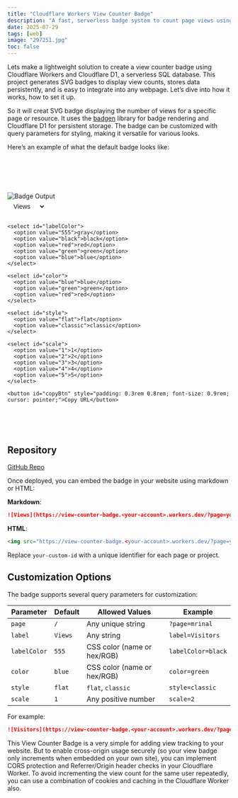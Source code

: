 ```yaml
---
title: "Cloudflare Workers View Counter Badge"
description: "A fast, serverless badge system to count page views using Cloudflare Workers, D1, and Badgen."
date: 2025-07-29 
tags: [web]
image: "297251.jpg"
toc: false
---
```

 
Lets make a lightweight solution to create a view counter badge using Cloudflare Workers and Cloudflare D1, a serverless SQL database. This project generates SVG badges to display view counts, stores data persistently, and is easy to integrate into any webpage. Let’s dive into how it works, how to set it up.
 
So it will creat SVG badge displaying the number of views for a specific page or resource. It uses the [badgen](https://github.com/amio/badgen) library for badge rendering and Cloudflare D1 for persistent storage. The badge can be customized with query parameters for styling, making it versatile for various looks.

Here’s an example of what the default badge looks like:

<!-- <img src="https://view-counter-badge.mrinalcs.workers.dev" alt="Demo Badge" style="border-radius: 0px;">
 -->


  <img id="badgeImage" src="" alt="Badge Output" style="border-radius: 0px;margin-top: 5rem;" />

  <div class="controls" style="display: flex; flex-wrap: wrap;gap: 0.5rem; margin-bottom: 5rem;">
    <select id="label">
      <option value="Views">Views</option>
      <option value="Visitors">Visitors</option>
    </select>

    <select id="labelColor">
      <option value="555">gray</option>
      <option value="black">black</option>
      <option value="red">red</option>
      <option value="green">green</option>
      <option value="blue">blue</option>
    </select>

    <select id="color">
      <option value="blue">blue</option>
      <option value="green">green</option>
      <option value="red">red</option>
    </select>

    <select id="style">
      <option value="flat">flat</option>
      <option value="classic">classic</option>
    </select>

    <select id="scale">
      <option value="1">1</option>
      <option value="2">2</option>
      <option value="3">3</option>
      <option value="4">4</option>
      <option value="5">5</option>
    </select>

    <button id="copyBtn" style="padding: 0.3rem 0.8rem; font-size: 0.9rem; cursor: pointer;">Copy URL</button>
  </div>

  <script>
    const baseURL = 'https://view-counter-badge.mrinalcs.workers.dev';
    const pageParam = 'page=demo';

    const label = document.getElementById('label');
    const labelColor = document.getElementById('labelColor');
    const color = document.getElementById('color');
    const style = document.getElementById('style');
    const scale = document.getElementById('scale');
    const badgeImage = document.getElementById('badgeImage');
    const copyBtn = document.getElementById('copyBtn');

    let currentURL = '';

    function updateBadge() {
      const labelValue = label.value;
      const query = `?${pageParam}&label=${encodeURIComponent(labelValue)}&labelColor=${labelColor.value}&color=${color.value}&style=${style.value}&scale=${scale.value}`;
      currentURL = `${baseURL}${query}`;

      badgeImage.style.opacity = 0.3;

      const tempImg = new Image();
      tempImg.onload = () => {
        badgeImage.src = currentURL;
        badgeImage.style.opacity = 1;
      };
      tempImg.src = currentURL;
    }

    copyBtn.addEventListener('click', async () => {
      try {
        await navigator.clipboard.writeText(currentURL);
        copyBtn.textContent = "Copied!";
        setTimeout(() => copyBtn.textContent = "Copy URL", 1500);
      } catch (err) {
        copyBtn.textContent = "Failed";
      }
    });

    [label, labelColor, color, style, scale].forEach(el =>
      el.addEventListener('input', updateBadge)
    );

    updateBadge();
  </script>

<style> 

/* Dropdowns and button styling */
.controls select,
.controls button {
  padding: 0.4rem 0.6rem;
  font-size: 0.9rem;
  border: 1px solid var(--bt);
  background-color: var(--b);
  color: var(--t);
  border-radius: 4px;
  cursor: pointer;
  transition: background 0.2s ease;
}

/* Hover and focus */
.controls select:hover,
.controls button:hover {
  background-color: var(--hs);
}

.controls select:focus,
.controls button:focus {
  outline: none;
  border-color: var(--tc);
}

</style>

## Repository

[GitHub Repo](https://github.com/mrinalcs/view-counter-badge)


Once deployed, you can embed the badge in your website using markdown or HTML:

**Markdown**:
```markdown
![Views](https://view-counter-badge.<your-account>.workers.dev/?page=your-custom-id)
```

**HTML**:
```html
<img src="https://view-counter-badge.<your-account>.workers.dev/?page=your-custom-id" alt="views" />
```

Replace `your-custom-id` with a unique identifier for each page or project.

## Customization Options

The badge supports several query parameters for customization:

| Parameter   | Default | Allowed Values                      | Example                     |
|-------------|---------|-------------------------------------|-----------------------------|
| `page`      | `/`     | Any unique string                   | `?page=mrinal`              |
| `label`     | `Views` | Any string                          | `label=Visitors`            |
| `labelColor`| `555`   | CSS color (name or hex/RGB)         | `labelColor=black`          |
| `color`     | `blue`  | CSS color (name or hex/RGB)         | `color=green`               |
| `style`     | `flat`  | `flat`, `classic`                   | `style=classic`             |
| `scale`     | `1`     | Any positive number                 | `scale=2`                   |

For example:
```markdown
![Visitors](https://view-counter-badge.<your-account>.workers.dev/?page=blog&label=Visitors&color=green&style=classic&scale=1.5)
```
 
This View Counter Badge is a very simple for adding view tracking to your website. But to enable cross-origin usage securely (so your view badge only increments when embedded on your own site), you can implement CORS protection and Referrer/Origin header checks in your Cloudflare Worker. To avoid incrementing the view count for the same user repeatedly, you can use a combination of cookies and caching in the Cloudflare Worker also.